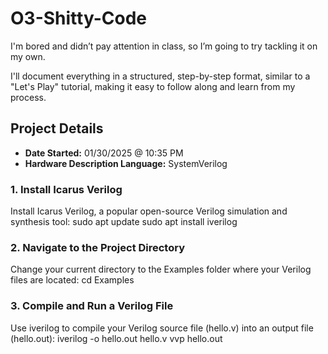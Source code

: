 # O3-Shitty-Code

I'm bored and didn’t pay attention in class, so I’m going to try tackling it on my own.

I'll document everything in a structured, step-by-step format, similar to a "Let's Play" tutorial, making it easy to follow along and learn from my process.

## Project Details
- **Date Started:** 01/30/2025 @ 10:35 PM  
- **Hardware Description Language:** SystemVerilog  

### 1. Install Icarus Verilog
Install Icarus Verilog, a popular open-source Verilog simulation and synthesis tool:
sudo apt update
sudo apt install iverilog

### 2. Navigate to the Project Directory
Change your current directory to the Examples folder where your Verilog files are located:
cd Examples

### 3. Compile and Run a Verilog File
Use iverilog to compile your Verilog source file (hello.v) into an output file (hello.out):
iverilog -o hello.out hello.v
vvp hello.out